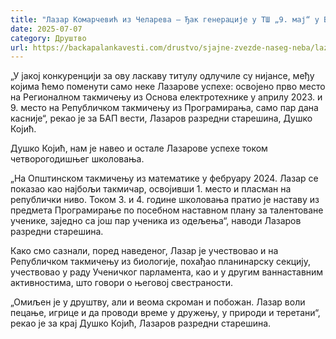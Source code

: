 ```yaml
---
title: "Лазар Комарчевић из Челарева – Ђак генерације у ТШ „9. мај“ у Бачкој Паланци"
date: 2025-07-07
category: Друштво
url: https://backapalankavesti.com/drustvo/sjajne-zvezde-naseg-neba/lazar-komarcevic-iz-celareva-djak-generacije-u-ts-9-maj-u-backoj-palanci/
---
```


„У јакој конкуренцији за ову ласкаву титулу одлучиле су нијансе, међу којима ћемо поменути само неке Лазарове успехе: освојено прво место на Регионалном такмичењу из Основа електротехнике у априлу 2023. и 9. место на Републичком такмичењу из Програмирања, само пар дана касније“, рекао је за БАП вести, Лазаров разредни старешина, Душко Којић.

Душко Којић, нам је навео и остале Лазарове успехе током четворогодишњег школовања.

„На Општинском такмичењу из математике у фебруару 2024. Лазар се показао као најбољи такмичар, освојивши 1. место и пласман на републички ниво. Током 3. и 4. године школовања пратио је наставу из предмета Програмирање по посебном наставном плану за талентоване ученике, заједно са још пар ученика из одељења“, наводи Лазаров разредни старешина.

Како смо сазнали, поред наведеног, Лазар је учествовао и на Републичком такмичењу из биологије, похађао планинарску секцију, учествовао у раду Ученичког парламента, као и у другим ваннаставним активностима, што говори о његовој свестраности.

„Омиљен је у друштву, али и веома скроман и побожан. Лазар воли пецање, игрице и да проводи време у дружењу, у природи и теретани“, рекао је за крај Душко Којић, Лазаров разредни старешина.

